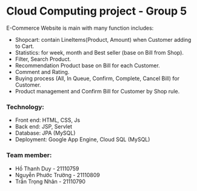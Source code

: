 # Cloud Computing project - Group 5

E-Commerce Website is main with many function includes:
- Shopcart: contain LineItems(Product, Amount) when Customer adding to Cart.
- Statistics: for week, month and Best seller (base on Bill from Shop).
- Filter, Search Product.
- Recommendation Product base on Bill for each Customer.
- Comment and Rating.
- Buying process (All, In Queue, Confirm, Complete, Cancel Bill) for Customer.
- Product management and Confirm Bill for Customer by Shop rule.

### Technology:
- Front end: HTML, CSS, Js
- Back end: JSP, Servlet
- Database: JPA (MySQL)
- Deployment: Google App Engine, Cloud SQL (MySQL)

### Team member:
- Hồ Thanh Duy - 21110759
- Nguyễn Phước Trường - 21110809
- Trần Trọng Nhân - 21110790
